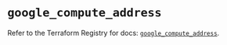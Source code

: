 # `google_compute_address`

Refer to the Terraform Registry for docs: [`google_compute_address`](https://registry.terraform.io/providers/hashicorp/google-beta/6.29.0/docs/resources/google_compute_address).
